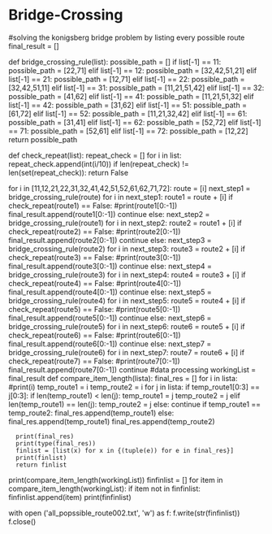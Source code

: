 # Bridge-Crossing
#solving the konigsberg bridge problem by listing every possible route
  final_result = []

  def bridge_crossing_rule(list):
      possible_path = []
      if list[-1] == 11:
          possible_path = [22,71]
      elif list[-1] == 12:
          possible_path = [32,42,51,21]
      elif list[-1] == 21:
          possible_path = [12,71]
      elif list[-1] == 22:
          possible_path = [32,42,51,11]
      elif list[-1] == 31:
          possible_path = [11,21,51,42]
      elif list[-1] == 32:
          possible_path = [41,62]
      elif list[-1] == 41:
          possible_path = [11,21,51,32]
      elif list[-1] == 42:
          possible_path = [31,62]
      elif list[-1] == 51:
          possible_path = [61,72]
      elif list[-1] == 52:
          possible_path = [11,21,32,42]
      elif list[-1] == 61:
          possible_path = [31,41]
      elif list[-1] == 62:
          possible_path = [52,72]
      elif list[-1] == 71:
          possible_path = [52,61]
      elif list[-1] == 72:
          possible_path = [12,22]
      return possible_path

  def check_repeat(list):
      repeat_check = []
      for i in list:
          repeat_check.append(int(i/10))
      if len(repeat_check) != len(set(repeat_check)):
          return False

  for i in [11,12,21,22,31,32,41,42,51,52,61,62,71,72]:
      route = [i]
      next_step1 = bridge_crossing_rule(route)
      for i in next_step1:
          route1 = route + [i]
          if check_repeat(route1) == False:
              #print(route1[0:-1])
              final_result.append(route1[0:-1])
              continue
          else:
              next_step2 = bridge_crossing_rule(route1)
              for i in next_step2:
                  route2 = route1 + [i]
                  if check_repeat(route2) == False:
                      #print(route2[0:-1])
                      final_result.append(route2[0:-1])
                      continue
                  else:
                      next_step3 = bridge_crossing_rule(route2)
                      for i in next_step3:
                          route3 = route2 + [i]
                          if check_repeat(route3) == False:
                              #print(route3[0:-1])
                              final_result.append(route3[0:-1])
                              continue
                          else:
                              next_step4 = bridge_crossing_rule(route3)
                              for i in next_step4:
                                  route4 = route3 + [i]
                                  if check_repeat(route4) == False:
                                      #print(route4[0:-1])
                                      final_result.append(route4[0:-1])
                                      continue
                                  else:
                                      next_step5 = bridge_crossing_rule(route4)
                                      for i in next_step5:
                                          route5 = route4 + [i]
                                          if check_repeat(route5) == False:
                                              #print(route5[0:-1])
                                              final_result.append(route5[0:-1])
                                              continue
                                          else:
                                              next_step6 = bridge_crossing_rule(route5)
                                              for i in next_step6:
                                                  route6 = route5 + [i]
                                                  if check_repeat(route6) == False:
                                                      #print(route6[0:-1])
                                                      final_result.append(route6[0:-1])
                                                      continue
                                                  else:
                                                      next_step7 = bridge_crossing_rule(route6)
                                                      for i in next_step7:
                                                          route7 = route6 + [i]
                                                          if check_repeat(route7) == False:
                                                              #print(route7[0:-1])
                                                              final_result.append(route7[0:-1])
                                                              continue
#data processing
  workingList = final_result
  def compare_item_length(lista):
      final_res = []
      for i in lista:
          #print(i)
          temp_route1 = i
          temp_route2 = i
          for j in lista:
              if temp_route1[0:3] == j[0:3]:
                  if len(temp_route1) < len(j):
                      temp_route1 = j
                      temp_route2 = j
                  elif len(temp_route1) == len(j):
                      temp_route2 = j
                  else:
                      continue
          if temp_route1 == temp_route2:
              final_res.append(temp_route1)
          else:
              final_res.append(temp_route1)
              final_res.append(temp_route2)

      print(final_res)
      print(type(final_res))
      finlist = [list(x) for x in {(tuple(e)) for e in final_res}]
      print(finlist)
      return finlist

  print(compare_item_length(workingList))
  finfinlist = []
  for item in compare_item_length(workingList):
      if item not in finfinlist:
          finfinlist.append(item)
  print(finfinlist)

  with open ('all_popssible_route002.txt', 'w') as f:
      f.write(str(finfinlist))
      f.close()
